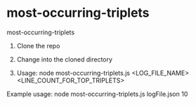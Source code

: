 # most-occurring-triplets
most-occurring-triplets

1. Clone the repo

2. Change into the cloned directory 

3. Usage: node most-occurring-triplets.js <LOG_FILE_NAME> <LINE_COUNT_FOR_TOP_TRIPLETS>

Example usage: node most-occurring-triplets.js logFile.json 10
